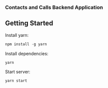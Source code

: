 ### Contacts and Calls Backend Application

## Getting Started

Install yarn:

```js
npm install -g yarn
```

Install dependencies:

```sh
yarn
```

Start server:

```sh
yarn start

```
